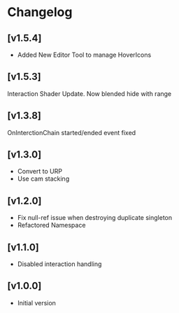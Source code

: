# Changelog

## [v1.5.4]
+ Added New Editor Tool to manage HoverIcons

## [v1.5.3]
Interaction Shader Update. Now blended hide with range

## [v1.3.8]
OnInterctionChain started/ended event fixed
## [v1.3.0]
- Convert to URP
- Use cam stacking 
## [v1.2.0] 
- Fix null-ref issue when destroying duplicate singleton
- Refactored Namespace

## [v1.1.0] 
- Disabled interaction handling

## [v1.0.0] 
- Initial version





